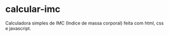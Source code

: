 # calcular-imc
Calculadora simples de IMC (Indice de massa corporal) feita com html, css e javascript.
